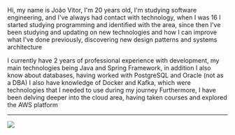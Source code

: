 Hi, my name is João Vitor, I'm 20 years old, I'm studying software engineering, and I've always had contact with technology, when I was 16 I started studying programming and identified with the area, since then I've been studying and updating on new technologies and how I can improve what I've done previously, discovering new design patterns and systems architecture

I currently have 2 years of professional experience with development, my main technologies being Java and Spring Framework, in addition I also know about databases, having worked with PostgreSQL and Oracle (not as a DBA)
I also have knowledge of Docker and Kafka, which were technologies that I needed to use during my journey
Furthermore, I have been delving deeper into the cloud area, having taken courses and explored the AWS platform

____

[![](https://skillicons.dev/icons?i=java,spring,postgresql,kafka,aws,go,javascript,typescript,nodejs)](https://skillicons.dev)
